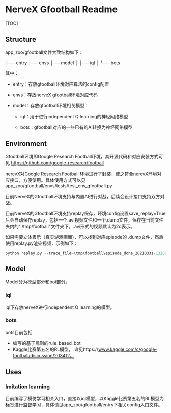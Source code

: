# NerveX Gfootball Readme

[TOC]

## Structure

app_zoo/gfootball文件大致结构如下：

├── entry
├── envs
├── model
│   ├── iql
│   └── bots



其中：

- entry：存放gfootball环境对应算法的config配置

- envs：存放nerveX gfootball环境对应代码

- model：存放gfootball环境相关模型：

  - iql：用于进行independent Q learning的神经网络模型

  - bots：gfootball对应的一些已有的AI转换为神经网络模型



## Environment

Gfootball环境即Google Research Football环境，其开源代码和对应安装方式可见 https://github.com/google-research/football

nerevX对Google Research Football 环境进行了封装，使之符合nerevX环境对应接口，方便使用。具体使用方式可以见 app_zoo/gfootball/envs/tests/test_env_gfootball.py 

目前NerveX的Gfootball环境支持与内置AI进行对战，后续会设计接口支持双方对战。

目前NerveX的Gfootball环境支持replay保存，环境config设置save_replay=True后会自动保存replay，包括一个.avi视频文件和一个.dump文件，保存在当前文件夹内的"./tmp/football"文件夹下。.avi形式的视频默认为2d表示。



如果需要立体表示（真实游戏画面），可以找到对应episode的 .dump文件，然后使用replay.py渲染视频，示例如下：

```python
python replay.py --trace_file=\tmp\football\episode_done_20210331-132800614938.dump
```





## Model

Model分为模型部分和bot部分。

### iql

iql下存放nerveX进行independent Q learning的模型。

### bots

bots目前包括

- 编写的基于规则的rule_based_bot
- Kaggle比赛第五名的RL模型， 详见https://www.kaggle.com/c/google-football/discussion/203412。



## Uses

### Imitation learning

目前编写了模仿学习相关入口，直接以iql模型，以Kaggle比赛第五名的RL模型为标签进行监督学习，具体请见app_zoo/gfootball/entry下相关config入口文件。